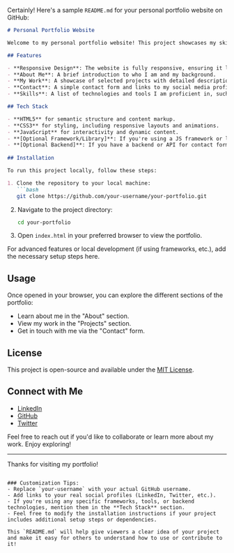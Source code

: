 Certainly! Here's a sample `README.md` for your personal portfolio website on GitHub:

```markdown
# Personal Portfolio Website

Welcome to my personal portfolio website! This project showcases my skills, professional experience, and the various projects I have worked on. It's built with modern web technologies and designed to offer a clean and responsive layout.

## Features

- **Responsive Design**: The website is fully responsive, ensuring it looks great on both desktop and mobile devices.
- **About Me**: A brief introduction to who I am and my background.
- **My Work**: A showcase of selected projects with detailed descriptions and links to live demos or code repositories.
- **Contact**: A simple contact form and links to my social media profiles and professional networks (LinkedIn, GitHub, etc.).
- **Skills**: A list of technologies and tools I am proficient in, such as HTML, CSS, JavaScript, React, Node.js, and more.

## Tech Stack

- **HTML5** for semantic structure and content markup.
- **CSS3** for styling, including responsive layouts and animations.
- **JavaScript** for interactivity and dynamic content.
- **[Optional Framework/Library]**: If you're using a JS framework or library (e.g., React, Vue.js, etc.), mention it here.
- **[Optional Backend]**: If you have a backend or API for contact forms, etc., mention technologies like Node.js, Express, or others.
  
## Installation

To run this project locally, follow these steps:

1. Clone the repository to your local machine:
   ```bash
   git clone https://github.com/your-username/your-portfolio.git
   ```

2. Navigate to the project directory:
   ```bash
   cd your-portfolio
   ```

3. Open `index.html` in your preferred browser to view the portfolio.

For advanced features or local development (if using frameworks, etc.), add the necessary setup steps here.

## Usage

Once opened in your browser, you can explore the different sections of the portfolio:

- Learn about me in the "About" section.
- View my work in the "Projects" section.
- Get in touch with me via the "Contact" form.

## License

This project is open-source and available under the [MIT License](LICENSE).

## Connect with Me

- [LinkedIn](https://www.linkedin.com/in/your-profile)
- [GitHub](https://github.com/your-username)
- [Twitter](https://twitter.com/your-handle)

Feel free to reach out if you'd like to collaborate or learn more about my work. Enjoy exploring!

---

Thanks for visiting my portfolio!
```

### Customization Tips:
- Replace `your-username` with your actual GitHub username.
- Add links to your real social profiles (LinkedIn, Twitter, etc.).
- If you're using any specific frameworks, tools, or backend technologies, mention them in the **Tech Stack** section.
- Feel free to modify the installation instructions if your project includes additional setup steps or dependencies.

This `README.md` will help give viewers a clear idea of your project and make it easy for others to understand how to use or contribute to it!
